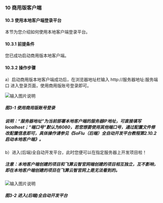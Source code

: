 ### 10 商用版客户端

#### 10.3 使用本地客户端登录平台

本节为您介绍如何使用本地客户端登录平台。

#### 10.3.1 前提条件

您已成功启动商用版本地客户端。

#### 10.3.2 操作步骤

a）启动商用版本地客户端成功后，在浏览器地址栏输入 http://服务器地址:服务端口 进入登录页面，使用商用版账号登录即可。

![输入图片说明](../../../images/SoFlu%EF%BC%88%E5%90%8E%E7%AB%AF%EF%BC%89%E5%BC%80%E5%8F%91%E5%B9%B3%E5%8F%B0/1.%20%E6%9C%80%E6%96%B0%E7%89%88%E6%9C%AC%20-%20%E6%9B%B4%E6%96%B0%E6%97%A5%E6%9C%9F%20-%202022.10.08/10.%20%E5%95%86%E7%94%A8%E7%89%88%E5%AE%A2%E6%88%B7%E7%AB%AF/3-1.png)

##### 图3-1 使用商用版账号登录

##### 说明：“服务器地址”为当前部署本地客户端的服务器IP地址，可直接填写localhost；“端口号”默认为8080，若您想要使用其他端口号，通过配置文件修改配置信息即可，具体操作请参见《SoFlu（后端）全自动开发平台教程第2.10.2启动本地客户端》。

b）进入(后端)全自动开发平台，此时您便可以在指定服务器上开发项目啦！

##### 注意：本地客户端创建的项目和飞算云智官网端创建的项目相互独立，互不影响，即在本地客户端创建的项目在飞算云智官网上是无法看到的。

![输入图片说明](../../../images/SoFlu%EF%BC%88%E5%90%8E%E7%AB%AF%EF%BC%89%E5%BC%80%E5%8F%91%E5%B9%B3%E5%8F%B0/1.%20%E6%9C%80%E6%96%B0%E7%89%88%E6%9C%AC%20-%20%E6%9B%B4%E6%96%B0%E6%97%A5%E6%9C%9F%20-%202022.10.08/10.%20%E5%95%86%E7%94%A8%E7%89%88%E5%AE%A2%E6%88%B7%E7%AB%AF/3-2.png)

##### 图3-2 进入(后端)全自动开发平台
